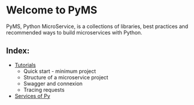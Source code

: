 # Welcome to PyMS

PyMS, Python MicroService, is a collections of libraries, best practices and recommended ways to build 
microservices with Python.

## Index:
* [Tutorials](structure.md)
  * Quick start - minimum project
  * Structure of a microservice project
  * Swagger and connexion
  * Tracing requests
* [Services of Py](structure.md)
